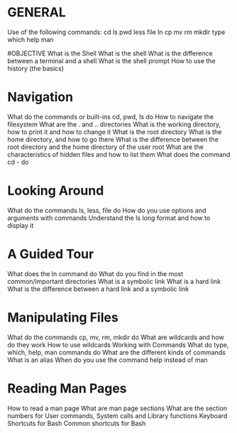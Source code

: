 # GENERAL
Use of the following commands:
cd
ls
pwd
less
file
ln
cp
mv
rm
mkdir
type
which
help
man

#OBJECTIVE
What is the Shell
What is the shell
What is the difference between a terminal and a shell
What is the shell prompt
How to use the history (the basics)
# Navigation
What do the commands or built-ins cd, pwd, ls do
How to navigate the filesystem
What are the . and .. directories
What is the working directory, how to print it and how to change it
What is the root directory
What is the home directory, and how to go there
What is the difference between the root directory and the home directory of the user root
What are the characteristics of hidden files and how to list them
What does the command cd - do
# Looking Around
What do the commands ls, less, file do
How do you use options and arguments with commands
Understand the ls long format and how to display it
# A Guided Tour
What does the ln command do
What do you find in the most common/important directories
What is a symbolic link
What is a hard link
What is the difference between a hard link and a symbolic link
# Manipulating Files
What do the commands cp, mv, rm, mkdir do
What are wildcards and how do they work
How to use wildcards
Working with Commands
What do type, which, help, man commands do
What are the different kinds of commands
What is an alias
When do you use the command help instead of man
# Reading Man Pages
How to read a man page
What are man page sections
What are the section numbers for User commands, System calls and Library functions
Keyboard Shortcuts for Bash
Common shortcuts for Bash

